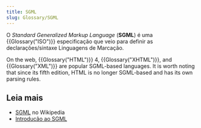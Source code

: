```yaml
---
title: SGML
slug: Glossary/SGML
---
```


O _Standard Generalized Markup Language_ (**SGML**) é uma {{Glossary("ISO")}} especificação que veio para definir as declarações/sintaxe Linguagens de Marcação.

On the web, {{Glossary("HTML")}} 4, {{Glossary("XHTML")}}, and {{Glossary("XML")}} are popular SGML-based languages. It is worth noting that since its fifth edition, HTML is no longer SGML-based and has its own parsing rules.

## Leia mais

- [SGML](https://pt.wikipedia.org/wiki/SGML) no Wikipedia
- [Introducão ao SGML](http://www.isgmlug.org/)
